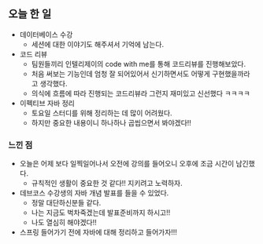 ## 오늘 한 일 

- 데이터베이스 수강 
  - 세션에 대한 이야기도 해주셔서 기억에 남는다.
- 코드 리뷰 
  - 팀원들끼리 인텔리제이의 code with me를 통해 코드리뷰를 진행해보았다. 
  - 처음 써보는 기능인데 엄청 잘 되어있어서 신기하면서도 어떻게 구현했을까라고 생각했다.
  - 의식에 흐름에 따라 진행되는 코드리뷰라 그런지 재미있고 신선했다 ㅋㅋㅋㅋ
- 이펙티브 자바 정리 
  - 토요일 스터디를 위해 정리하는 데 많이 어려웠다.
  - 하지만 중요한 내용이니 하나하나 곱씹으면서 봐야겠다!!


### 느낀 점 

- 오늘은 어제 보다 일찍일어나서 오전에 강의를 들어오니 오후에 조금 시간이 남긴했다. 
  - 규칙적인 생활이 중요한 것 같다!! 지키려고 노력하자.
- 데브코스 수강생의 자바 개념 발표를 들을 수 있었다. 
  - 정말 대단하신분들 같다. 
  - 나는 지금도 벅차죽겠는데 발표준비까지 하시고!! 
  - 나도 열심히 해야겠다!!
- 스프링 들어가기 전에 자바에 대해 정리하고 들어가자!!!